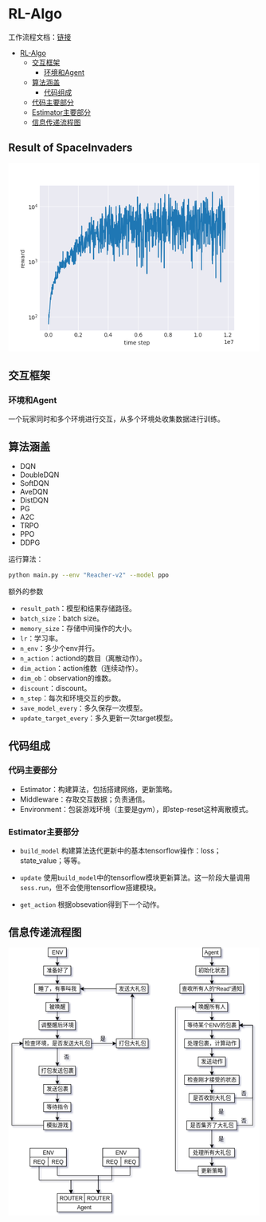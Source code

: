 # RL-Algo
工作流程文档：[链接](https://docs.google.com/document/d/1JHuQaDlghXzIX-O2iSxKlCoToozOPBYTZrWt8PbxY98/edit?usp=sharing)

<!-- TOC depthFrom:1 depthTo:6 withLinks:1 updateOnSave:1 orderedList:0 -->
- [RL-Algo](#rl-algo)
	- [交互框架](#交互框架)
		- [环境和Agent](#环境和agent)
	- [算法涵盖](#算法涵盖)
		- [代码组成](#代码组成)
	- [代码主要部分](#代码主要部分)
	- [Estimator主要部分](#estimator主要部分)
	- [信息传递流程图](#信息传递流程图)
<!-- /TOC -->

## Result of SpaceInvaders
![space invaders](figures/space_invaders.png)



## 交互框架
### 环境和Agent
一个玩家同时和多个环境进行交互，从多个环境处收集数据进行训练。

## 算法涵盖
- DQN
- DoubleDQN
- SoftDQN
- AveDQN
- DistDQN
- PG
- A2C
- TRPO
- PPO
- DDPG

运行算法：
```bash
python main.py --env "Reacher-v2" --model ppo
```

额外的参数
- `result_path`：模型和结果存储路径。
- `batch_size`：batch size。
- `memory_size`：存储中间操作的大小。
- `lr`：学习率。
- `n_env`：多少个env并行。
- `n_action`：actiond的数目（离散动作）。
- `dim_action`：action维数（连续动作）。
- `dim_ob`：observation的维数。
- `discount`：discount。
- `n_step`：每次和环境交互的步数。
- `save_model_every`：多久保存一次模型。
- `update_target_every`：多久更新一次target模型。

## 代码组成
### 代码主要部分
- Estimator：构建算法，包括搭建网络，更新策略。
- Middleware：存取交互数据；负责通信。
- Environment：包装游戏环境（主要是gym），即step-reset这种离散模式。

### Estimator主要部分
- `build_model`
构建算法迭代更新中的基本tensorflow操作：loss；state_value；等等。

- `update`
使用`build_model`中的tensorflow模块更新算法。这一阶段大量调用`sess.run`，但不会使用tensorflow搭建模块。

- `get_action`
根据obsevation得到下一个动作。

## 信息传递流程图

![flow](figures/flow.png)
